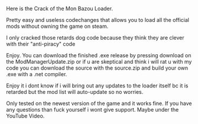Here is the Crack of the Mon Bazou Loader.

Pretty easy and useless codechanges that allows you to load all the official mods without owning the game on steam.

I only cracked those retards dog code because they think they are clever with their "anti-piracy" code

Enjoy. You can download the finished .exe release by pressing download on the ModManagerUpdate.zip or if u are skeptical and think i will rat u with my code
you can download the source with the source.zip and build your own .exe with a .net compiler.

Enjoy it i dont know if i will bring out any updates to the loader itself bc it is retarded but the mod list will auto-update so no worries.

Only tested on the newest version of the game and it works fine. If you have any questions than fuck yourself i wont give support. Maybe under the YouTube Video.
